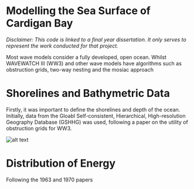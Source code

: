 # Modelling the Sea Surface of Cardigan Bay

*Disclaimer: This code is linked to a final year dissertation. It only serves to represent the work conducted for that project.*

Most wave models consider a fully developed, open ocean. Whilst WAVEWATCH III (WW3) and other wave models have algorithms such as obstruction grids, two-way nesting and the mosiac approach 

# Shorelines and Bathymetric Data

Firstly, it was important to define the shorelines and depth of the ocean. Initially, data from the Gloabl Self-consistent, Hierarchical, High-resolution Geography Database (GSHHG) was used, following a paper on the utility of obstruction grids for WW3.

![alt text](https://github.com/BenChurchillUK/Final_Year_Dissertation/blob/main/Figures/GSHHG_Database.png)

# Distribution of Energy

Following the 1963 and 1970 papers
